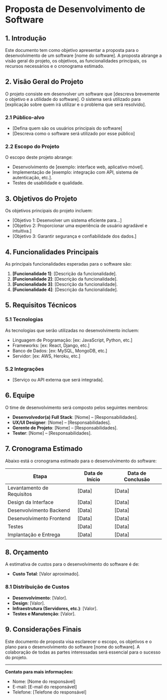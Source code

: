 # Proposta de Desenvolvimento de Software

## 1. Introdução

Este documento tem como objetivo apresentar a proposta para o desenvolvimento de um software [nome do software]. A proposta abrange a visão geral do projeto, os objetivos, as funcionalidades principais, os recursos necessários e o cronograma estimado.

## 2. Visão Geral do Projeto

O projeto consiste em desenvolver um software que [descreva brevemente o objetivo e a utilidade do software]. O sistema será utilizado para [explicação sobre quem irá utilizar e o problema que será resolvido].

### 2.1 Público-alvo
- [Defina quem são os usuários principais do software]
- [Descreva como o software será utilizado por esse público]

### 2.2 Escopo do Projeto
O escopo deste projeto abrange:
- Desenvolvimento de [exemplo: interface web, aplicativo móvel].
- Implementação de [exemplo: integração com API, sistema de autenticação, etc.].
- Testes de usabilidade e qualidade.

## 3. Objetivos do Projeto

Os objetivos principais do projeto incluem:
- [Objetivo 1: Desenvolver um sistema eficiente para...]
- [Objetivo 2: Proporcionar uma experiência de usuário agradável e intuitiva.]
- [Objetivo 3: Garantir segurança e confiabilidade dos dados.]

## 4. Funcionalidades Principais

As principais funcionalidades esperadas para o software são:
1. **[Funcionalidade 1]**: [Descrição da funcionalidade].
2. **[Funcionalidade 2]**: [Descrição da funcionalidade].
3. **[Funcionalidade 3]**: [Descrição da funcionalidade].
4. **[Funcionalidade 4]**: [Descrição da funcionalidade].

## 5. Requisitos Técnicos

### 5.1 Tecnologias
As tecnologias que serão utilizadas no desenvolvimento incluem:
- Linguagem de Programação: [ex: JavaScript, Python, etc.]
- Frameworks: [ex: React, Django, etc.]
- Banco de Dados: [ex: MySQL, MongoDB, etc.]
- Servidor: [ex: AWS, Heroku, etc.]

### 5.2 Integrações
- [Serviço ou API externa que será integrada].

## 6. Equipe

O time de desenvolvimento será composto pelos seguintes membros:
- **Desenvolvedor(a) Full Stack**: [Nome] – [Responsabilidades].
- **UX/UI Designer**: [Nome] – [Responsabilidades].
- **Gerente de Projeto**: [Nome] – [Responsabilidades].
- **Tester**: [Nome] – [Responsabilidades].

## 7. Cronograma Estimado

Abaixo está o cronograma estimado para o desenvolvimento do software:

| Etapa                      | Data de Início | Data de Conclusão |
|----------------------------|----------------|-------------------|
| Levantamento de Requisitos  | [Data]         | [Data]            |
| Design da Interface         | [Data]         | [Data]            |
| Desenvolvimento Backend     | [Data]         | [Data]            |
| Desenvolvimento Frontend    | [Data]         | [Data]            |
| Testes                      | [Data]         | [Data]            |
| Implantação e Entrega       | [Data]         | [Data]            |

## 8. Orçamento

A estimativa de custos para o desenvolvimento do software é de:
- **Custo Total**: [Valor aproximado].

### 8.1 Distribuição de Custos
- **Desenvolvimento**: [Valor].
- **Design**: [Valor].
- **Infraestrutura (Servidores, etc.)**: [Valor].
- **Testes e Manutenção**: [Valor].

## 9. Considerações Finais

Este documento de proposta visa esclarecer o escopo, os objetivos e o plano para o desenvolvimento do software [nome do software]. A colaboração de todas as partes interessadas será essencial para o sucesso do projeto.

---

**Contato para mais informações:**

- Nome: [Nome do responsável]
- E-mail: [E-mail do responsável]
- Telefone: [Telefone do responsável]
